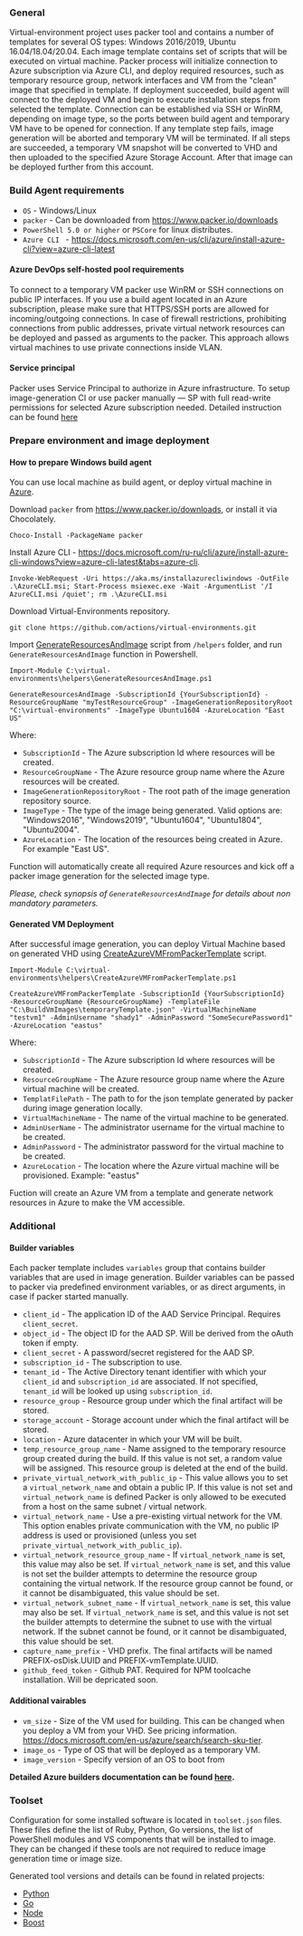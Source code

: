 ### General
Virtual-environment project uses packer tool and contains a number of templates for several OS types: Windows 2016/2019, Ubuntu 16.04/18.04/20.04.
Each image template contains set of scripts that will be executed on virtual machine.
Packer process will initialize connection to Azure subscription via Azure CLI, and deploy required resources, such as temporary resource group, network interfaces and VM from the "clean" image that specified in template.
If deployment succeeded, build agent will connect to the deployed VM and begin to execute installation steps from selected the template.
Connection can be established via SSH or WinRM, depending on image type, so the ports between build agent and temporary VM have to be opened for connection.
If any template step fails, image generation will be aborted and temporary VM will be terminated.
If all steps are succeeded, a temporary VM snapshot will be converted to VHD and then uploaded to the specified Azure Storage Account. After that image can be deployed further from this account.

### Build Agent requirements
- `OS` - Windows/Linux
- `packer` - Can be downloaded from https://www.packer.io/downloads
- `PowerShell 5.0 or higher` or `PSCore` for linux distributes.
- `Azure CLI ` - https://docs.microsoft.com/en-us/cli/azure/install-azure-cli?view=azure-cli-latest

#### Azure DevOps self-hosted pool requirements
To connect to a temporary VM packer use WinRM or SSH connections on public IP interfaces.
If you use a build agent located in an Azure subscription, please make sure that HTTPS/SSH ports are allowed for incoming/outgoing connections.
In case of firewall restrictions, prohibiting connections from public addresses, private virtual network resources can be deployed and passed as arguments to the packer. This approach allows virtual machines to use private connections inside VLAN.

#### Service principal
Packer uses Service Principal to authorize in Azure infrastructure. To setup image-generation CI or use packer manually — SP with full read-write permissions for selected Azure subscription needed.
Detailed instruction can be found [here](https://docs.microsoft.com/en-us/azure/active-directory/develop/howto-create-service-principal-portal)

### Prepare environment and image deployment
#### How to prepare Windows build agent
You can use local machine as build agent, or deploy virtual machine in [Azure](https://docs.microsoft.com/en-us/azure/virtual-machines/windows/quick-create-cli).

Download `packer` from https://www.packer.io/downloads, or install it via Chocolately.
```
Choco-Install -PackageName packer
```

Install Azure CLI - https://docs.microsoft.com/ru-ru/cli/azure/install-azure-cli-windows?view=azure-cli-latest&tabs=azure-cli.
```
Invoke-WebRequest -Uri https://aka.ms/installazurecliwindows -OutFile .\AzureCLI.msi; Start-Process msiexec.exe -Wait -ArgumentList '/I AzureCLI.msi /quiet'; rm .\AzureCLI.msi
```

Download Virtual-Environments repository.
```
git clone https://github.com/actions/virtual-environments.git
```

Import [GenerateResourcesAndImage](https://github.com/actions/virtual-environments/blob/main/helpers/GenerateResourcesAndImage.ps1) script from `/helpers` folder, and run `GenerateResourcesAndImage` function in Powershell.

```
Import-Module C:\virtual-environments\helpers\GenerateResourcesAndImage.ps1

GenerateResourcesAndImage -SubscriptionId {YourSubscriptionId} -ResourceGroupName "myTestResourceGroup" -ImageGenerationRepositoryRoot "C:\virtual-environments" -ImageType Ubuntu1604 -AzureLocation "East US"
```
Where:
- `SubscriptionId` - The Azure subscription Id where resources will be created.
- `ResourceGroupName` - The Azure resource group name where the Azure resources will be created.
- `ImageGenerationRepositoryRoot` - The root path of the image generation repository source.
- `ImageType` - The type of the image being generated. Valid options are: "Windows2016", "Windows2019", "Ubuntu1604", "Ubuntu1804", "Ubuntu2004".
- `AzureLocation` - The location of the resources being created in Azure. For example "East US".

Function will automatically create all required Azure resources and kick off a packer image generation for the selected image type.

*Please, check synopsis of `GenerateResourcesAndImage` for details about non mandatory parameters.*

#### Generated VM Deployment
After successful image generation, you can deploy Virtual Machine based on generated VHD using [CreateAzureVMFromPackerTemplate](https://github.com/actions/virtual-environments/blob/main/helpers/CreateAzureVMFromPackerTemplate.ps1) script.
```
Import-Module C:\virtual-environments\helpers\CreateAzureVMFromPackerTemplate.ps1

CreateAzureVMFromPackerTemplate -SubscriptionId {YourSubscriptionId}  -ResourceGroupName {ResourceGroupName} -TemplateFile "C:\BuildVmImages\temporaryTemplate.json" -VirtualMachineName "testvm1" -AdminUsername "shady1" -AdminPassword "SomeSecurePassword1" -AzureLocation "eastus"
```
Where:
- `SubscriptionId` - The Azure subscription Id where resources will be created.
- `ResourceGroupName` - The Azure resource group name where the Azure virtual machine will be created.
- `TemplatFilePath` - The path to for the json template generated by packer during image generation locally.
- `VirtualMachineName` - The name of the virtual machine to be generated.
- `AdminUserName` - The administrator username for the virtual machine to be created.
- `AdminPassword` - The administrator password for the virtual machine to be created.
- `AzureLocation` - The location where the Azure virtual machine will be provisioned. Example: "eastus"

Fuction will create an Azure VM from a template and generate network resources in Azure to make the VM accessible.

### Additional
#### Builder variables
Each packer template includes `variables` group that contains builder variables that are used in image generation.
Builder variables can be passed to packer via predefined environment variables, or as direct arguments, in case if packer started manually.

- `client_id` - The application ID of the AAD Service Principal. Requires `client_secret`.
- `object_id` - The object ID for the AAD SP. Will be derived from the oAuth token if empty.
- `client_secret` - A password/secret registered for the AAD SP.
- `subscription_id` - The subscription to use.
- `tenant_id` - The Active Directory tenant identifier with which your `client_id` and `subscription_id` are associated. If not specified, `tenant_id` will be looked up using `subscription_id`.
- `resource_group` - Resource group under which the final artifact will be stored.
- `storage_account` - Storage account under which the final artifact will be stored.
- `location` - Azure datacenter in which your VM will be built.
- `temp_resource_group_name` - Name assigned to the temporary resource group created during the build. If this value is not set, a random value will be assigned. This resource group is deleted at the end of the build.
- `private_virtual_network_with_public_ip` - This value allows you to set a `virtual_network_name` and obtain a public IP. If this value is not set and `virtual_network_name` is defined Packer is only allowed to be executed from a host on the same subnet / virtual network.
- `virtual_network_name` - Use a pre-existing virtual network for the VM. This option enables private communication with the VM, no public IP address is used or provisioned (unless you set `private_virtual_network_with_public_ip`).
- `virtual_network_resource_group_name` - If `virtual_network_name` is set, this value may also be set. If `virtual_network_name` is set, and this value is not set the builder attempts to determine the resource group containing the virtual network. If the resource group cannot be found, or it cannot be disambiguated, this value should be set.
- `virtual_network_subnet_name` - If `virtual_network_name` is set, this value may also be set. If `virtual_network_name` is set, and this value is not set the builder attempts to determine the subnet to use with the virtual network. If the subnet cannot be found, or it cannot be disambiguated, this value should be set.
- `capture_name_prefix` - VHD prefix. The final artifacts will be named PREFIX-osDisk.UUID and PREFIX-vmTemplate.UUID.
- `github_feed_token` - Github PAT. Required for NPM toolcache installation. Will be depricated soon.

#### Additional vairables
- `vm_size` - Size of the VM used for building. This can be changed when you deploy a VM from your VHD. See pricing information. https://docs.microsoft.com/en-us/azure/search/search-sku-tier.
- `image_os` - Type of OS that will be deployed as a temporary VM.
- `image_version` - Specify version of an OS to boot from

**Detailed Azure builders documentation can be found [here](https://www.packer.io/docs/builders/azure).**

### Toolset
Configuration for some installed software is located in `toolset.json` files. These files define the list of Ruby, Python, Go versions, the list of PowerShell modules and VS components that will be installed to image. They can be changed if these tools are not required to reduce image generation time or image size.

Generated tool versions and details can be found in related projects:
- [Python](https://github.com/actions/python-versions/)
- [Go](https://github.com/actions/go-versions)
- [Node](https://github.com/actions/node-versions)
- [Boost](https://github.com/actions/boost-versions)